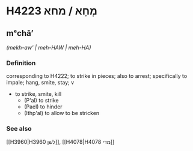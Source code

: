 # H4223 מְחָא / מחא

## mᵉchâʼ

_(mekh-aw' | meh-HAW | meh-HA)_

### Definition

corresponding to H4222; to strike in pieces; also to arrest; specifically to impale; hang, smite, stay; v

- to strike, smite, kill
  - (P'al) to strike
  - (Pael) to hinder
  - (Ithp'al) to allow to be stricken

### See also

[[H3960|H3960 לשן]], [[H4078|H4078 מדי]]
